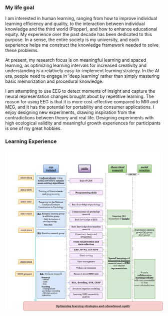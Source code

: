 ### My life goal

I am interested in human learning, ranging from how to improve individual learning efficiency and quality, to the interaction between individual knowledge and the third world (Popper), and how to enhance educational equity. My experience over the past decade has been dedicated to this purpose. In a sense, the entire society is my university, and each experience helps me construct the knowledge framework needed to solve these problems.

At present, my research focus is on meaningful learning and spaced learning, as optimizing learning intervals for increased creativity and understanding is a relatively easy-to-implement learning strategy. In the AI era, people need to engage in 'deep learning' rather than simply mastering basic memorization and procedural knowledge.

I am attempting to use EEG to detect moments of insight and capture the neural representation changes brought about by repetitive learning. The reason for using EEG is that it is more cost-effective compared to MRI and MEG, and it has the potential for portability and consumer applications. I enjoy designing new experiments, drawing inspiration from the contradictions between theory and real life. Designing experiments with high ecological validity and meaningful growth experiences for participants is one of my great hobbies.



### Learning Experience

![GitHub Logo](https://github.com/guishuyunye-lyw/CV/blob/main/%E7%AE%80%E5%8E%86%E6%97%B6%E5%BA%8F%E5%9B%BECV-%E7%AC%AC%202%20%E9%A1%B5.drawio.png)


